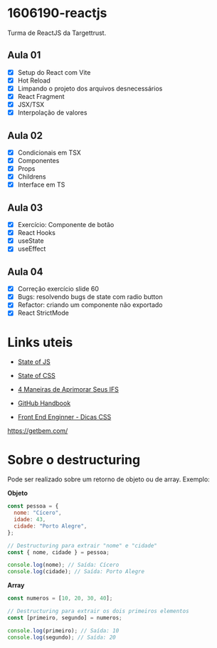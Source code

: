 # 1606190-reactjs

Turma de ReactJS da Targettrust.

## Aula 01

- [x] Setup do React com Vite
- [x] Hot Reload
- [x] Limpando o projeto dos arquivos desnecessários
- [x] React Fragment
- [x] JSX/TSX
- [x] Interpolação de valores

## Aula 02

- [x] Condicionais em TSX
- [x] Componentes
- [x] Props
- [x] Childrens
- [x] Interface em TS

## Aula 03

- [x] Exercício: Componente de botão
- [x] React Hooks
- [x] useState
- [x] useEffect

## Aula 04

- [x] Correção exercício slide 60
- [x] Bugs: resolvendo bugs de state com radio button
- [x] Refactor: criando um componente não exportado
- [x] React StrictMode

# Links uteis

- [State of JS](https://stateofjs.com/en-US)
- [State of CSS](https://stateofcss.com/en-US)

- [4 Maneiras de Aprimorar Seus IFS](https://www.linkedin.com/posts/isaac-gomes-matos_typescript-javascript-activity-7260263756784435200-wEwr)

- [GitHub Handbook](https://www.linkedin.com/posts/awdhesh-kumar-27427424b_gitgithub-mastery-streamline-your-version-ugcPost-7259194299597086720-P3K1)

- [Front End Enginner - Dicas CSS](https://www.linkedin.com/in/arbaoui-mehdi-793a96154/)

https://getbem.com/

# Sobre o destructuring

Pode ser realizado sobre um retorno de objeto ou de array.
Exemplo:

**Objeto**

```js
const pessoa = {
  nome: "Cícero",
  idade: 43,
  cidade: "Porto Alegre",
};

// Destructuring para extrair "nome" e "cidade"
const { nome, cidade } = pessoa;

console.log(nome); // Saída: Cícero
console.log(cidade); // Saída: Porto Alegre
```

**Array**

```js
const numeros = [10, 20, 30, 40];

// Destructuring para extrair os dois primeiros elementos
const [primeiro, segundo] = numeros;

console.log(primeiro); // Saída: 10
console.log(segundo); // Saída: 20
```
